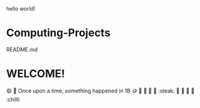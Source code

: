 hello world!
# Computing-Projects
README.md
# WELCOME!
:smile: :icecream:
Once upon a time, something happened in 1B
:coin:
:waffle:
:bread:
:croissant:
:sandwich:
:steak:
:pizza:
:rice:
:rice_ball:
:japan:
:chilli:
